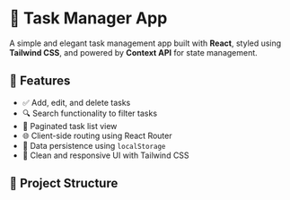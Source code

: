 # 📝 Task Manager App

A simple and elegant task management app built with **React**, styled using **Tailwind CSS**, and powered by **Context API** for state management.

## 🚀 Features

- ✅ Add, edit, and delete tasks
- 🔍 Search functionality to filter tasks
- 📄 Paginated task list view
- 🌐 Client-side routing using React Router
- 💾 Data persistence using `localStorage`
- 🎨 Clean and responsive UI with Tailwind CSS

## 📁 Project Structure
